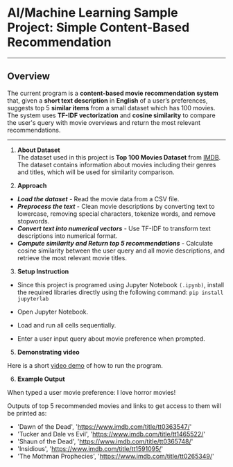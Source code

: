 # AI/Machine Learning Sample Project: Simple Content-Based Recommendation

---

## Overview

The current program is a **content-based movie recommendation system** that, given a **short text description** in **English** of a user’s preferences, suggests top 5 **similar items** from a small dataset which has 100 movies. The system uses **TF-IDF vectorization** and **cosine similarity** to compare the user's query with movie overviews and return the most relevant recommendations.

---

1. **About Dataset**  
The dataset used in this project is **Top 100 Movies Dataset** from [IMDB](https://www.imdb.com/list/ls053251213/). The dataset contains information about movies including their genres and titles, which will be used for similarity comparison.

2. **Approach**  
- ***Load the dataset*** - Read the movie data from a CSV file.
- ***Preprocess the text*** - Clean movie descriptions by converting text to lowercase, removing special characters, tokenize words, and remove stopwords.
- ***Convert text into numerical vectors*** - Use TF-IDF to transform text descriptions into numerical format.
- ***Compute similarity and Return top 5 recommendations*** - Calculate cosine similarity between the user query and all movie descriptions, and retrieve the most relevant movie titles.

3. **Setup Instruction**  
- Since this project is programed using Jupyter Notebook ```(.ipynb)```, install the required libraries directly using the following command: ```pip install jupyterlab```

- Open Jupyter Notebook.
- Load and run all cells sequentially.
- Enter a user input query about movie preference when prompted.

5. **Demonstrating video** 

Here is a short [video demo](https://youtu.be/0F_FnaNtMWQ) of how to run the program. 

6. **Example Output**

When typed a user movie preference:  I love horror movies! 

Outputs of top 5 recommended movies and links to get access to them will be printed as: 

- 'Dawn of the Dead', 'https://www.imdb.com/title/tt0363547/'
- 'Tucker and Dale vs Evil', 'https://www.imdb.com/title/tt1465522/'
- 'Shaun of the Dead', 'https://www.imdb.com/title/tt0365748/'
- 'Insidious', 'https://www.imdb.com/title/tt1591095/'
- 'The Mothman Prophecies', 'https://www.imdb.com/title/tt0265349/'
